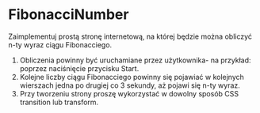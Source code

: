 # FibonacciNumber
Zaimplementuj prostą stronę internetową, na której będzie można obliczyć n-ty wyraz ciągu Fibonacciego.
1. Obliczenia powinny być uruchamiane przez użytkownika- na przykład: poprzez naciśnięcie przycisku Start.
2. Kolejne liczby ciągu Fibonacciego powinny się pojawiać w kolejnych wierszach jedna po drugiej co 3 sekundy, aż pojawi się n-ty wyraz.
3. Przy tworzeniu strony proszę wykorzystać w dowolny sposób CSS transition lub transform.
